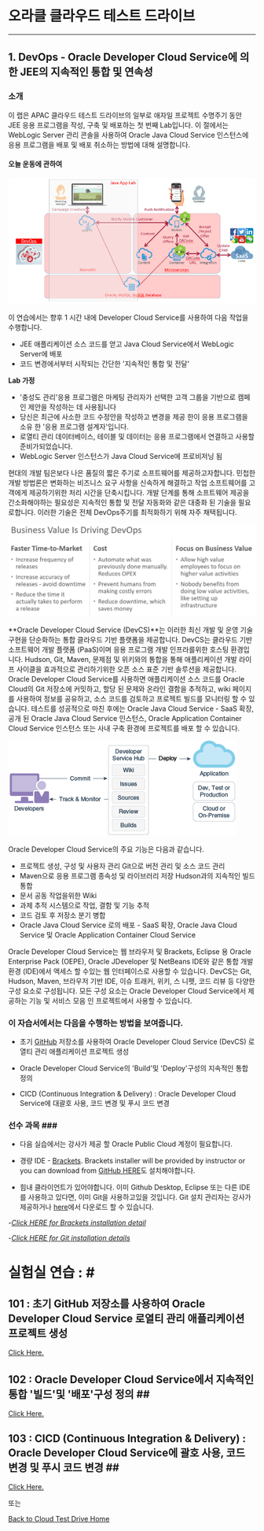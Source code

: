 # 오라클 클라우드 테스트 드라이브 #
-----
## 1. DevOps - Oracle Developer Cloud Service에 의한 JEE의 지속적인 통합 및 연속성 ##


### 소개 ###
이 랩은 APAC 클라우드 테스트 드라이브의 일부로 애자일 프로젝트 수명주기 동안 JEE 응용 프로그램을 작성, 구축 및 배포하는 첫 번째 Lab입니다. 이 절에서는 WebLogic Server 관리 콘솔을 사용하여 Oracle Java Cloud Service 인스턴스에 응용 프로그램을 배포 및 배포 취소하는 방법에 대해 설명합니다. 

#### 오늘 운동에 관하여 

![](images/jcs.scope.png)


이 연습에서는 향후 1 시간 내에 Developer Cloud Service를 사용하여 다음 작업을 수행합니다. 
+ JEE 애플리케이션 소스 코드를 얻고 Java Cloud Service에서 WebLogic Server에 배포 
+ 코드 변경에서부터 시작되는 간단한 &#39;지속적인 통합 및 전달&#39; 

**Lab 가정**
+ &#39;충성도 관리&#39;응용 프로그램은 마케팅 관리자가 선택한 고객 그룹을 기반으로 캠페인 제안을 작성하는 데 사용됩니다 
+ 당신은 최근에 사소한 코드 수정안을 작성하고 변경을 제공 한이 응용 프로그램을 소유 한 &#39;응용 프로그램 설계자&#39;입니다. 
+ 로열티 관리 데이터베이스, 테이블 및 데이터는 응용 프로그램에서 연결하고 사용할 준비가되었습니다. 
+ WebLogic Server 인스턴스가 Java Cloud Service에 프로비저닝 됨 

현대의 개발 팀은보다 나은 품질의 짧은 주기로 소프트웨어를 제공하고자합니다. 민첩한 개발 방법론은 변화하는 비즈니스 요구 사항을 신속하게 해결하고 작업 소프트웨어를 고객에게 제공하기위한 처리 시간을 단축시킵니다. 개발 단계를 통해 소프트웨어 제공을 간소화해야하는 필요성은 지속적인 통합 및 전달 자동화와 같은 대중화 된 기술을 필요로합니다. 이러한 기술은 전체 DevOps주기를 최적화하기 위해 자주 채택됩니다. 

![](images/business.value.png)


**Oracle Developer Cloud Service (DevCS)**는 이러한 최신 개발 및 운영 기술 구현을 단순화하는 통합 클라우드 기반 플랫폼을 제공합니다. DevCS는 클라우드 기반 소프트웨어 개발 플랫폼 (PaaS)이며 응용 프로그램 개발 인프라를위한 호스팅 환경입니다. Hudson, Git, Maven, 문제점 및 위키와의 통합을 통해 애플리케이션 개발 라이프 사이클을 효과적으로 관리하기위한 오픈 소스 표준 기반 솔루션을 제공합니다. Oracle Developer Cloud Service를 사용하면 애플리케이션 소스 코드를 Oracle Cloud의 Git 저장소에 커밋하고, 할당 된 문제와 온라인 결함을 추적하고, wiki 페이지를 사용하여 정보를 공유하고, 소스 코드를 검토하고 프로젝트 빌드를 모니터링 할 수 있습니다. 테스트를 성공적으로 마친 후에는 Oracle Java Cloud Service - SaaS 확장, 공개 된 Oracle Java Cloud Service 인스턴스, Oracle Application Container Cloud Service 인스턴스 또는 사내 구축 환경에 프로젝트를 배포 할 수 있습니다. 

![](images/00.dcs.png)


Oracle Developer Cloud Service의 주요 기능은 다음과 같습니다. 
+ 프로젝트 생성, 구성 및 사용자 관리 
Git으로 버전 관리 및 소스 코드 관리 
+ Maven으로 응용 프로그램 종속성 및 라이브러리 저장 
Hudson과의 지속적인 빌드 통합 
+ 문서 공동 작업을위한 Wiki 
+ 과제 추적 시스템으로 작업, 결함 및 기능 추적 
+ 코드 검토 후 저장소 분기 병합 
+ Oracle Java Cloud Service 로의 배포 - SaaS 확장, Oracle Java Cloud Service 및 Oracle Application Container Cloud Service 

Oracle Developer Cloud Service는 웹 브라우저 및 Brackets, Eclipse 용 Oracle Enterprise Pack (OEPE), Oracle JDeveloper 및 NetBeans IDE와 같은 통합 개발 환경 (IDE)에서 액세스 할 수있는 웹 인터페이스로 사용할 수 있습니다. DevCS는 Git, Hudson, Maven, 브라우저 기반 IDE, 이슈 트래커, 위키, 스 니펫, 코드 리뷰 등 다양한 구성 요소로 구성됩니다. 모든 구성 요소는 Oracle Developer Cloud Service에서 제공하는 기능 및 서비스 모음 인 프로젝트에서 사용할 수 있습니다. 

### 이 자습서에서는 다음을 수행하는 방법을 보여줍니다. ###

- 초기 [GitHub](https://github.com) 저장소를 사용하여 Oracle Developer Cloud Service (DevCS) 로열티 관리 애플리케이션 프로젝트 생성 

- Oracle Developer Cloud Service의 &#39;Build&#39;및 &#39;Deploy&#39;구성의 지속적인 통합 정의 

- CICD (Continuous Integration &amp; Delivery) : Oracle Developer Cloud Service에 대괄호 사용, 코드 변경 및 푸시 코드 변경 

### 선수 과목 ### <br>


- 다음 실습에서는 강사가 제공 할 Oracle Public Cloud 계정이 필요합니다. 
- 경량 IDE - [Brackets](http://brackets.io/). Brackets installer will be provided by instructor or you can download from [GitHub HERE](https://github.com/adobe/brackets/releases)도 설치해야합니다. 

- 힘내 클라이언트가 있어야합니다. 이미 Github Desktop, Eclipse 또는 다른 IDE를 사용하고 있다면, 이미 Git을 사용하고있을 것입니다. Git 설치 관리자는 강사가 제공하거나 [here](https://git-scm.com/downloads)에서 다운로드 할 수 있습니다. 

-*[Click HERE for Brackets installation detail](brackets.md)*

-*[Click HERE for Git installation details](gitclient.md)*

# 실험실 연습 : # <br>


## 101 : 초기 GitHub 저장소를 사용하여 Oracle Developer Cloud Service 로열티 관리 애플리케이션 프로젝트 생성 ##


[Click Here.](101-JavaAppsLab.md) 

## 102 : Oracle Developer Cloud Service에서 지속적인 통합 &#39;빌드&#39;및 &#39;배포&#39;구성 정의 ## <br>


[Click Here.](102-JavaAppsLab.md) 

## 103 : CICD (Continuous Integration &amp; Delivery) : Oracle Developer Cloud Service에 괄호 사용, 코드 변경 및 푸시 코드 변경 ## <br>


[Click Here.](103-JavaAppsLab.md) 

또는 

[Back to Cloud Test Drive Home](../README.md) 


